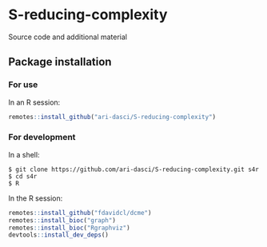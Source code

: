 # S-reducing-complexity
Source code and additional material

Package installation
------------

### For use

In an R session:

```r
remotes::install_github("ari-dasci/S-reducing-complexity")
```

### For development

In a shell:

```
$ git clone https://github.com/ari-dasci/S-reducing-complexity.git s4r
$ cd s4r
$ R
```

In the R session:

```r
remotes::install_github("fdavidcl/dcme")
remotes::install_bioc("graph")
remotes::install_bioc("Rgraphviz")
devtools::install_dev_deps()
```
